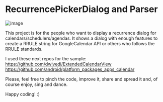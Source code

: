 RecurrencePickerDialog and Parser
=================================

![image](https://github.com/tyczj/ExtendedCalendarView/raw/master/screenshot.jpg)

This project is for the people who want to display a recurrence dialog for calendars/schedulers/agendas.
It shows a dialog with enough features to create a RRULE string for GoogleCalendar API or others who follows the RRULE standards.

I used these next repos for the sample:
https://github.com/dwivedi/ExtendedCalendarView
https://github.com/android/platform_packages_apps_calendar


Please, feel free to pinch the code, improve it, share and spread it and, of course enjoy, sing and dance.

Happy coding!
:)